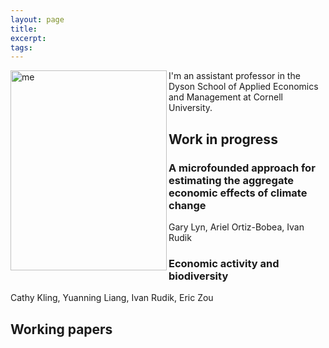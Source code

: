 ```yaml
---
layout: page 
title:
excerpt: 
tags: 
---
```

<img src="https://irudik.github.io/assets/img/rudik_photo.jpg" alt="me" align="left" style="width:250px;height:320px;">

I'm an assistant professor in the Dyson School of Applied Economics and Management at Cornell University.


## Work in progress

### A microfounded approach for estimating the aggregate economic effects of climate change
Gary Lyn, Ariel Ortiz-Bobea, Ivan Rudik

### Economic activity and biodiversity
Cathy Kling, Yuanning Liang, Ivan Rudik, Eric Zou

## Working papers


